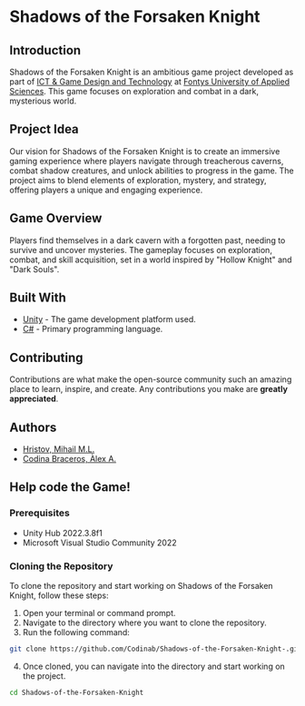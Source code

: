 # Shadows of the Forsaken Knight

## Introduction
Shadows of the Forsaken Knight is an ambitious game project developed as part of [ICT & Game Design and Technology](https://www.fontys.nl/en/Study-at-Fontys/Exchange-programmes/ICT-Game-Design-and-Technology/Programme.htm) at [Fontys University of Applied Sciences](https://www.fontys.nl/en/Home.htm). This game focuses on exploration and combat in a dark, mysterious world.

## Project Idea
Our vision for Shadows of the Forsaken Knight is to create an immersive gaming experience where players navigate through treacherous caverns, combat shadow creatures, and unlock abilities to progress in the game. The project aims to blend elements of exploration, mystery, and strategy, offering players a unique and engaging experience.

## Game Overview
Players find themselves in a dark cavern with a forgotten past, needing to survive and uncover mysteries. The gameplay focuses on exploration, combat, and skill acquisition, set in a world inspired by "Hollow Knight" and "Dark Souls".

## Built With
- [Unity](https://unity.com/) - The game development platform used.
- [C#](https://docs.microsoft.com/en-us/dotnet/csharp/) - Primary programming language.


## Contributing
Contributions are what make the open-source community such an amazing place to learn, inspire, and create. Any contributions you make are **greatly appreciated**.

## Authors
- [Hristov, Mihail M.L.](https://github.com/Moify64)
- [Codina Braceros, Àlex A.](https://github.com/Codinab)

## Help code the Game!
### Prerequisites
- Unity Hub 2022.3.8f1
- Microsoft Visual Studio Community 2022

### Cloning the Repository
To clone the repository and start working on Shadows of the Forsaken Knight, follow these steps:

1. Open your terminal or command prompt.
2. Navigate to the directory where you want to clone the repository.
3. Run the following command:
```bash
git clone https://github.com/Codinab/Shadows-of-the-Forsaken-Knight-.git
```

4. Once cloned, you can navigate into the directory and start working on the project.
```bash
cd Shadows-of-the-Forsaken-Knight
```

